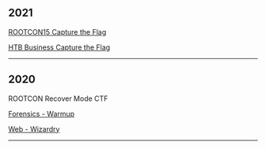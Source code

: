 ## 2021
[ROOTCON15 Capture the Flag](/content/2021_CTF/RC15/rootcon15ctf.md)

[HTB Business Capture the Flag](/content/2021_CTF/HTB/htb_business.md)



* * *
## 2020
ROOTCON Recover Mode CTF

[Forensics - Warmup](/content/2020_CTF/RC14/warmup/warmup.md)

[Web - Wizardry](/content/2020_CTF/RC14/wizardry/wizardry.md) 
* * *